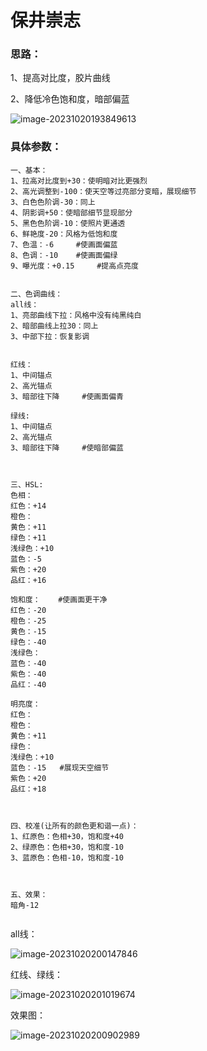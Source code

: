 # 保井崇志

### 思路：

1、提高对比度，胶片曲线

2、降低冷色饱和度，暗部偏蓝

![image-20231020193849613](C:\Users\98680\Desktop\学习笔记\调色\img\image-20231020193849613.png)





### 具体参数：

```
一、基本：
1、拉高对比度到+30：使明暗对比更强烈
2、高光调整到-100：使天空等过亮部分变暗，展现细节
3、白色色阶调-30：同上
4、阴影调+50：使暗部细节显现部分
5、黑色色阶调-10：使照片更通透
6、鲜艳度-20：风格为低饱和度
7、色温：-6		#使画面偏蓝
8、色调：-10	#使画面偏绿
9、曝光度：+0.15		#提高点亮度


二、色调曲线：
all线：
1、亮部曲线下拉：风格中没有纯黑纯白
2、暗部曲线上拉30：同上
3、中部下拉：恢复影调


红线：
1、中间锚点
2、高光锚点
3、暗部往下降		#使画面偏青

绿线:
1、中间锚点
2、高光锚点
3、暗部往下降		#使暗部偏蓝



三、HSL:
色相：
红色：+14
橙色：
黄色：+11
绿色：+11
浅绿色：+10
蓝色：-5
紫色：+20
品红：+16

饱和度：	#使画面更干净
红色：-20
橙色：-25
黄色：-15
绿色：-40
浅绿色：
蓝色：-40
紫色：-40
品红：-40

明亮度：
红色：
橙色：
黄色：+11
绿色：
浅绿色：+10
蓝色：-15   #展现天空细节
紫色：+20
品红：+18



四、校准(让所有的颜色更和谐一点)：
1、红原色：色相+30，饱和度+40
2、绿原色：色相+30，饱和度-10
3、蓝原色：色相-10，饱和度-10



五、效果：
暗角-12


```



all线：

![image-20231020200147846](C:\Users\98680\Desktop\学习笔记\调色\img\image-20231020200147846.png)

红线、绿线：

![image-20231020201019674](C:\Users\98680\Desktop\学习笔记\调色\img\image-20231020201019674.png)

效果图：

![image-20231020200902989](C:\Users\98680\Desktop\学习笔记\调色\img\image-20231020200902989.png)













